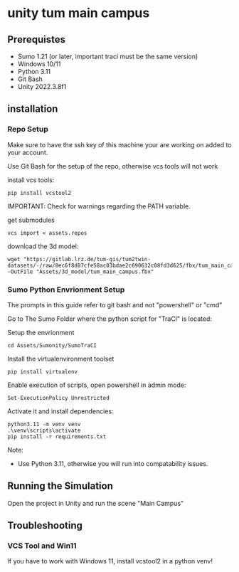 # unity tum main campus



## Prerequistes
- Sumo 1.21 (or later, important traci must be the same version)
- Windows 10/11
- Python 3.11 
- Git Bash
- Unity 2022.3.8f1 


## installation

### Repo Setup

Make sure to have the ssh key of this machine your are working on added to your account.

Use Git Bash for the setup of the repo, otherwise vcs tools will not work

install vcs tools:
```
pip install vcstool2
```

IMPORTANT: Check for warnings regarding the PATH variable. 

get submodules
```
vcs import < assets.repos

```

download the 3d model:
```
wget "https://gitlab.lrz.de/tum-gis/tum2twin-datasets/-/raw/0ec6f8d87cfe58ac03bdae2c690632c08fd3d625/fbx/tum_main_campus.fbx" -OutFile "Assets/3d_model/tum_main_campus.fbx"
```



### Sumo Python Envrionment Setup

The prompts in this guide refer to git bash and not "powershell" or "cmd"

Go to The Sumo Folder where the python script for "TraCI" is located:

Setup the envrionment
```
cd Assets/Sumonity/SumoTraCI
```

Install the virtualenvironment toolset
```
pip install virtualenv 
```

Enable execution of scripts, open powershell in admin mode:
```
Set-ExecutionPolicy Unrestricted
```


Activate it and install dependencies:
```
python3.11 -m venv venv
.\venv\scripts\activate
pip install -r requirements.txt

```

Note: 
- Use Python 3.11, otherwise you will run into compatability issues.


## Running the Simulation

Open the project in Unity and run the scene "Main Campus"

## Troubleshooting

### VCS Tool and Win11
If you have to work with Windows 11, install vcstool2 in a python venv!
